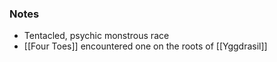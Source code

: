 ### Notes

- Tentacled, psychic monstrous race
- [[Four Toes]] encountered one on the roots of [[Yggdrasil]] 